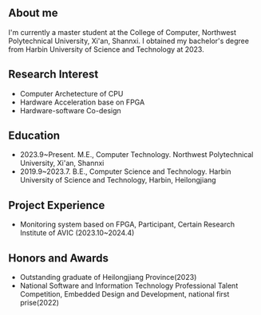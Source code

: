 ## About me

I'm currently a master student at the College of Computer, Northwest Polytechnical University, Xi'an, Shannxi. I obtained my bachelor's degree from Harbin University of Science and Technology at 2023.

## Research Interest

* Computer Archetecture of CPU
* Hardware Acceleration base on FPGA
* Hardware-software Co-design

## Education

* 2023.9~Present. M.E., Computer Technology. Northwest Polytechnical University, Xi'an, Shannxi
* 2019.9~2023.7. B.E., Computer Science and Technology. Harbin University of Science and Technology, Harbin, Heilongjiang

## Project Experience

* Monitoring system based on FPGA, Participant, Certain Research Institute of AVIC (2023.10~2024.4)

## Honors and Awards

* Outstanding graduate of Heilongjiang Province(2023)
* National Software and Information Technology Professional Talent Competition, Embedded Design and Development, national first prise(2022)
